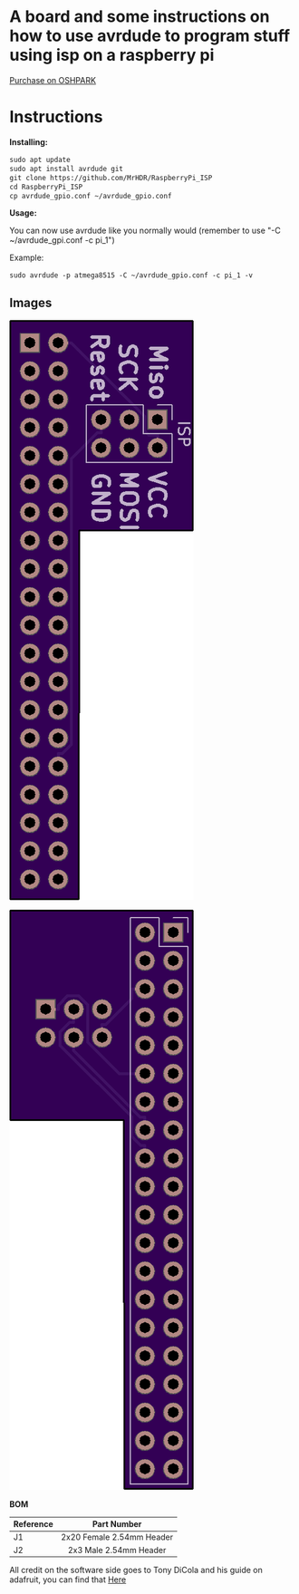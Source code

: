# A board and some instructions on how to use avrdude to program stuff using isp on a raspberry pi

[Purchase on OSHPARK](https://oshpark.com/shared_projects/czvLGh7R)

# Instructions

**Installing:**

```
sudo apt update
sudo apt install avrdude git
git clone https://github.com/MrHDR/RaspberryPi_ISP
cd RaspberryPi_ISP
cp avrdude_gpio.conf ~/avrdude_gpio.conf
```

**Usage:**

You can now use avrdude like you normally would (remember to use "-C ~/avrdude_gpi.conf -c pi_1")

Example:

```
sudo avrdude -p atmega8515 -C ~/avrdude_gpio.conf -c pi_1 -v
```



## Images

![Front](front.png)


![Back](back.png)

**BOM**

| Reference        | Part Number           |
| ------------- |:-------------:|
| J1 | 2x20 Female 2.54mm Header |
| J2 | 2x3 Male 2.54mm Header |

All credit on the software side goes to Tony DiCola and his guide on adafruit, you can find that [Here](https://learn.adafruit.com/program-an-avr-or-arduino-using-raspberry-pi-gpio-pins/)